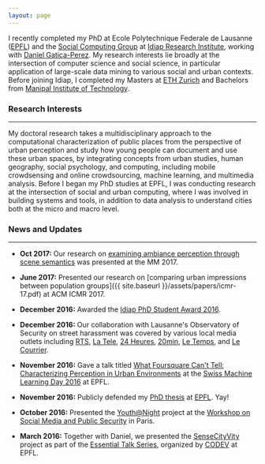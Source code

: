 ```yaml
---
layout: page
---
```

I recently completed my PhD at Ecole Polytechnique Federale de Lausanne ([EPFL](http://www.epfl.ch)) and the [Social Computing Group](http://www.idiap.ch/~gatica/research-team.html) at [Idiap Research Institute](http://www.idiap.ch), working with [Daniel Gatica-Perez](http://www.idiap.ch/~gatica/). My research interests lie broadly at the intersection of computer science and social science, in particular application of large-scale data mining to various social and urban contexts. Before joining Idiap, I completed my Masters at [ETH Zurich](https://www.ethz.ch/en.html) and Bachelors from [Manipal Institute of Technology](http://manipal.edu/mit.html).

### Research Interests
------
My doctoral research takes a multidisciplinary approach to the computational characterization of public places from the perspective of urban perception and study how young people can document and use these urban spaces, by integrating concepts from urban studies, human geography, social psychology, and computing, including mobile crowdsensing and online crowdsourcing, machine learning, and multimedia analysis. Before I began my PhD studies at EPFL, I was conducting research at the intersection of social and urban computing, where I was involved in building systems and tools, in addition to data analysis to understand cities both at the micro and macro level.

### News and Updates
------
+ **Oct 2017:** Our research on [examining ambiance perception through scene semantics](http://www.idiap.ch/~gatica/publications/BenkheddaSantaniGatica-mm17.pdf) was presented at the MM 2017.

+ **June 2017:** Presented our research on [comparing urban impressions between population groups]({{ site.baseurl }}/assets/papers/icmr-17.pdf) at ACM ICMR 2017.

+ **December 2016:** Awarded the [Idiap PhD Student Award 2016](http://www.idiap.ch/education-and-jobs/news/idiap-awards-2016).

+ **December 2016:** Our collaboration with Lausanne's Observatory of Security on street harassment was covered by various local media outlets including [RTS](https://www.rts.ch/info/regions/vaud/8252823-lausanne-veut-agir-contre-le-phenomene-du-harcelement-de-rue.html), [La Tele](http://www.latele.ch/play?i=l-actu-lausanne-reconnait-le-harcelement-de-rue-et-veut-changer-19-12-2016-1800), [24 Heures](http://www.24heures.ch/vaud-regions/lausanne-lutter-harcelement-rue/story/11980914), [20min](http://www.20min.ch/ro/news/vaud/story/Le-harcelement-de-rue-est-une-realite-a-Lausanne-19043945), [Le Temps](https://www.letemps.ch/suisse/2016/12/19/72-jeunes-lausannoises-se-disent-harcelees-rue), and [Le Courrier](http://www.lecourrier.ch/145224/lausanne_veut_agir_contre_le_harcelement_de_rue).

+ **November 2016:** Gave a talk titled [What Foursquare Can't Tell: Characterizing Perception in Urban Environments](https://www.idiap.ch/workshop/smld2016/front-page#talk9) at the [Swiss Machine Learning Day 2016](https://www.idiap.ch/workshop/smld2016/front-page) at EPFL.

+ **November 2016:** Publicly defended my [PhD thesis](https://infoscience.epfl.ch/record/222870) at [EPFL](http://memento.epfl.ch/event/computational-analysis-of-urban-places-using-mob-2/). Yay!

+ **October 2016:** Presented the [Youth@Night](https://www.youth-night.ch/) project at the [Workshop on Social Media and Public Security](https://efus.eu/en/topics/tools-and-methods/technologies/efus/11606/) in Paris.

<!-- + **July 2016:** Our paper describing the mobile crowdsensing study to examine the nightlife patterns of youth populations in Switzerland, titled [The Night is Young: Urban Crowdsourcing of Nightlife Patterns]({{ site.baseurl }}/assets/papers/ubicomp-16.pdf) has been accepted to [UbiComp 2016](http://ubicomp.org/ubicomp2016/). See you in Heidelberg! -->

<!-- + **July 2016:** Our paper describing the automatic inference of human impressions for indoor place ambiance using deep learning, titled [InnerView: Learning Place Ambiance from Social Media Images]({{ site.baseurl }}/assets/papers/acm-mm-16.pdf) has been accepted to [ACM MM 2016](http://www.acmmm.org/2016/). See you in Amsterdam! -->

+ **March 2016:** Together with Daniel, we presented the [SenseCityVity](http://www.idiap.ch/project/sensecityvity/) project as part of the [Essential Talk Series](http://actu.epfl.ch/news/sensecityvitymobile-crowdsourcingurban-perceptionc/), organized by [CODEV](http://cooperation.epfl.ch/) at EPFL.
